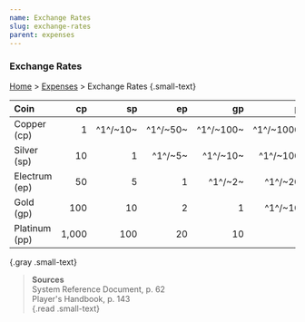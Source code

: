 ```yaml
---
name: Exchange Rates
slug: exchange-rates
parent: expenses
---
```

### Exchange Rates
[Home](dm-operations-center) > [Expenses](expenses) > Exchange Rates {.small-text}

| Coin           |    cp |       sp |       ep |       gp |       pp |
| :------------- | ----: | -------: | -------: | -------: | -------: |
| Copper (cp)    |     1 | ^1^/~10~ | ^1^/~50~ | ^1^/~100~|^1^/~1000~|
| Silver (sp)    |    10 |        1 | ^1^/~5~  | ^1^/~10~ | ^1^/~100~|
| Electrum (ep)  |    50 |        5 |        1 |  ^1^/~2~ | ^1^/~20~ |
| Gold (gp)      |   100 |       10 |        2 |        1 | ^1^/~10~ |
| Platinum (pp)  | 1,000 |      100 |       20 |       10 |        1 |
{.gray .small-text}

> **Sources** <br/>
> System Reference Document, p. 62<br/>
> Player's Handbook, p. 143<br/>
{.read .small-text}